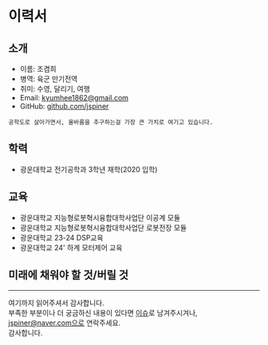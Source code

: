 # 이력서

## 소개
- 이름: 조겸희
- 병역: 육군 만기전역
- 취미: 수영, 달리기, 여행
- Email: kyumhee1862@gmail.com
- GitHub: [github.com/jspiner](https://github.com/gmlruawh)

```
공학도로 살아가면서, 올바름을 추구하는걸 가장 큰 가치로 여기고 있습니다.
```
## 학력
- 광운대학교 전기공학과 3학년 재학(2020 입학)

## 교육
- 광운대학교 지능형로봇혁시융합대학사업단 이공계 모듈
- 광운대학교 지능형로봇혁시융합대학사업단 로봇전장 모듈
- 광운대학교 23-24 DSP교육
- 광운대학교 24' 하계 모터제어 교육
  
## 미래에 채워야 할 것/버릴 것

----

여기까지 읽어주셔서 감사합니다. <br/>
부족한 부분이나 더 궁금하신 내용이 있다면 [이슈](https://github.com/JSpiner/RESUME/issues)로 남겨주시겨나, jspiner@naver.com으로 연락주세요.<br/>
감사합니다.
